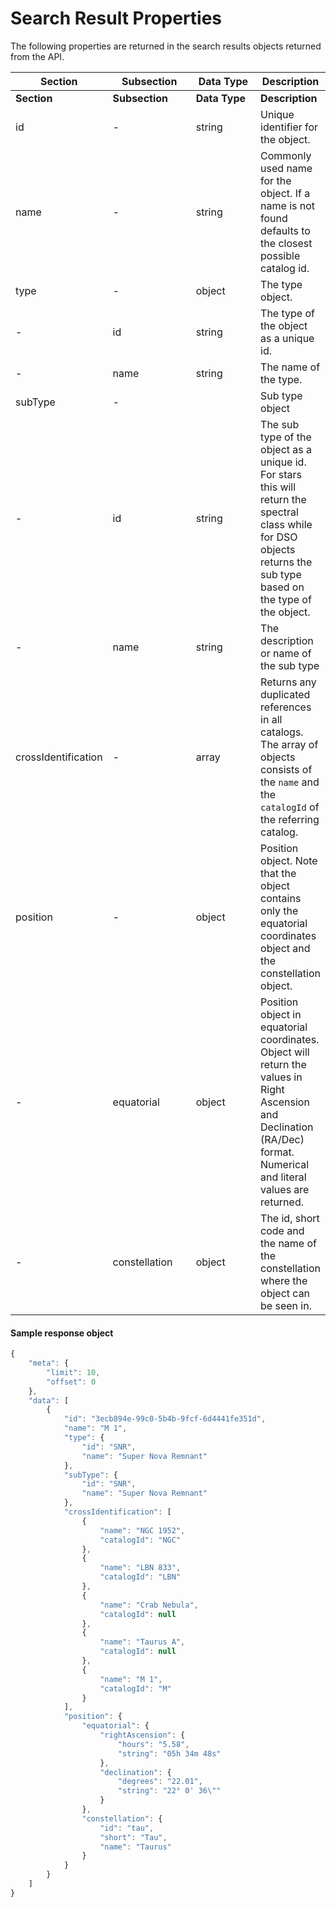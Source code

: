 # Search Result Properties

The following properties are returned in the search results objects returned from the API.&#x20;

<table data-header-hidden><thead><tr><th>Section</th><th width="150">Subsection</th><th width="150">Data Type</th><th>Description</th></tr></thead><tbody><tr><td><strong>Section</strong></td><td><strong>Subsection</strong></td><td><strong>Data Type</strong></td><td><strong>Description</strong></td></tr><tr><td>id</td><td>-</td><td>string</td><td>Unique identifier for the object.</td></tr><tr><td>name</td><td>-</td><td>string</td><td>Commonly used name for the object. If a name is not found defaults to the closest possible catalog id.</td></tr><tr><td>type</td><td>-</td><td>object</td><td>The type object.</td></tr><tr><td>-</td><td>id</td><td>string</td><td>The type of the object as a unique id.</td></tr><tr><td>-</td><td>name</td><td>string</td><td>The name of the type.</td></tr><tr><td>subType</td><td>-</td><td></td><td>Sub type object</td></tr><tr><td>-</td><td>id</td><td>string</td><td>The sub type of the object as a unique id. For stars this will return the spectral class while for DSO objects returns the sub type based on the type of the object.</td></tr><tr><td>-</td><td>name</td><td>string</td><td>The description or name of the sub type</td></tr><tr><td>crossIdentification</td><td>-</td><td>array</td><td>Returns any duplicated references in all catalogs. The array of objects consists of the <code>name</code> and the <code>catalogId</code> of the referring catalog.</td></tr><tr><td>position</td><td>-</td><td>object</td><td>Position object. Note that the object contains only the equatorial coordinates object and the constellation object.</td></tr><tr><td>-</td><td>equatorial</td><td>object</td><td>Position object in equatorial coordinates. Object will return the values in Right Ascension and Declination (RA/Dec) format. Numerical and literal values are returned.</td></tr><tr><td>-</td><td>constellation</td><td>object</td><td>The id, short code and the name of the constellation where the object can be seen in.</td></tr></tbody></table>

#### Sample response object

```javascript
{
    "meta": {
        "limit": 10,
        "offset": 0
    },
    "data": [
        {
            "id": "3ecb894e-99c0-5b4b-9fcf-6d4441fe351d",
            "name": "M 1",
            "type": {
                "id": "SNR",
                "name": "Super Nova Remnant"
            },
            "subType": {
                "id": "SNR",
                "name": "Super Nova Remnant"
            },
            "crossIdentification": [
                {
                    "name": "NGC 1952",
                    "catalogId": "NGC"
                },
                {
                    "name": "LBN 833",
                    "catalogId": "LBN"
                },
                {
                    "name": "Crab Nebula",
                    "catalogId": null
                },
                {
                    "name": "Taurus A",
                    "catalogId": null
                },
                {
                    "name": "M 1",
                    "catalogId": "M"
                }
            ],
            "position": {
                "equatorial": {
                    "rightAscension": {
                        "hours": "5.58",
                        "string": "05h 34m 48s"
                    },
                    "declination": {
                        "degrees": "22.01",
                        "string": "22° 0' 36\""
                    }
                },
                "constellation": {
                    "id": "tau",
                    "short": "Tau",
                    "name": "Taurus"
                }
            }
        }
    ]
}
```
